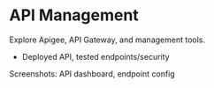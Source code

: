 # API Management
Explore Apigee, API Gateway, and management tools.
- Deployed API, tested endpoints/security
  
Screenshots: API dashboard, endpoint config

